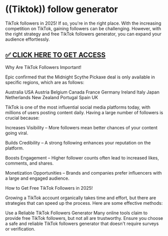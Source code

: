 # ((Tiktok)) follow generator

TikTok followers in 2025! If so, you're in the right place. With the increasing competition on TikTok, gaining followers can be challenging. However, with the right strategy and free TikTok followers generator, you can expand your audience effortlessly.



## [✅ CLICK HERE TO GET ACCESS](https://appbitly.com/qWDbR)



Why Are TikTok Followers Important!


Epic confirmed that the Midnight Scythe Pickaxe deal is only available in specific regions, which are as follows:

Australia
USA
Austria
Belgium
Canada
France
Germany
Ireland
Italy
Japan
Netherlands
New Zealand
Portugal
Spain
UK



TikTok is one of the most influential social media platforms today, with millions of users posting content daily. Having a large number of followers is crucial because:

Increases Visibility – More followers mean better chances of your content going viral.

Builds Credibility – A strong following enhances your reputation on the platform.

Boosts Engagement – Higher follower counts often lead to increased likes, comments, and shares.

Monetization Opportunities – Brands and companies prefer influencers with a large and engaged audience.

How to Get Free TikTok Followers in 2025!

Growing a TikTok account organically takes time and effort, but there are strategies that can speed up the process. Here are some effective methods:

Use a Reliable TikTok Followers Generator Many online tools claim to provide free TikTok followers, but not all are trustworthy. Ensure you choose a safe and reliable TikTok followers generator that doesn't require surveys or verification.
